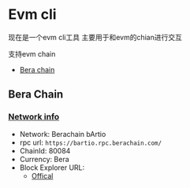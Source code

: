 # Evm cli

现在是一个evm cli工具 主要用于和evm的chian进行交互

支持evm chain
- [Bera chain](https://docs.berachain.com/developers/index)

## Bera Chain

### [Network info](https://docs.berachain.com/developers/network-configurations)

- Network: 	Berachain bArtio
- rpc url: 	`https://bartio.rpc.berachain.com/`
- ChainId: 80084
- Currency: Bera
- Block Explorer URL:
    - [Offical](https://bartio.beratrail.io/)
